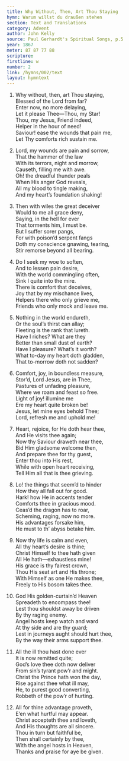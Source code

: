 ```yaml
---
title: Why Without, Then, Art Thou Staying
hymn: Warum willst du draußen stehen
section: Text and Translations
category: Advent
author: John Kelly
source: Paul Gerhardt's Spiritual Songs, p.5
year: 1867
meter: 87 87 77 88
scripture:
firstline: w
number: 2
link: /hymns/002/text
layout: hymntext
---
```


1. Why without, then, art Thou staying,  
   Blessed of the Lord from far?  
   Enter now, no more delaying,  
   Let it please Thee—Thou, my Star!  
   Thou, my Jesus, Friend indeed,  
   Helper in the hour of need!  
   Saviour! ease the wounds that pain me,  
   Let Thy comforts rich sustain me.
   
2. Lord, my wounds are pain and sorrow,  
   That the hammer of the law  
   With its terrors, night and morrow,  
   Causeth, filling me with awe.  
   Oh! the dreadful thunder peals  
   When His anger God reveals,  
   All my blood to tingle making,  
   And my heart’s foundation shaking!
   
3. Then with wiles the great deceiver  
   Would to me all grace deny,  
   Saying, in the hell for ever  
   That torments him, I must be.  
   But I suffer sorer pangs,  
   For with poison’d serpent fangs  
   Doth my conscience gnawing, tearing,  
   Stir remorse beyond all bearing.
   
4. Do I seek my woe to soften,  
   And to lessen pain desire,  
   With the world commingling often,  
   Sink I quite into the mire.  
   There is comfort that deceives,  
   Joy that by my mischance lives,  
   Helpers there who only grieve me,  
   Friends who only mock and leave me.
   
5. Nothing in the world endureth,  
   Or the soul’s thirst can allay;  
   Fleeting is the rank that lureth.  
   Have I riches? What are they  
   Better than small dust of earth?  
   Have I pleasure? What’s it worth?  
   What to-day my heart doth gladden,  
   That to-morrow doth not sadden?
   
6. Comfort, joy, in boundless measure,  
   Stor’d, Lord Jesus, are in Thee,  
   Pastures of unfading pleasure,  
   Where we roam and feast so free.  
   Light of joy! illumine me  
   Ere my heart quite broken be!  
   Jesus, let mine eyes behold Thee;  
   Lord, refresh me and uphold me!
   
7. Heart, rejoice, for He doth hear thee,  
   And He visits thee again;  
   Now thy Saviour draweth near thee,  
   Bid Him gladsome welcome then,  
   And prepare thee for thy guest,  
   Enter thou into His rest,  
   While with open heart receiving,  
   Tell Him all that is thee grieving.
   
8. Lo! the things that seem’d to hinder  
   How they all fall out for good.  
   Hark! how He in accents tender  
   Comforts thee in gracious mood.  
   Ceas’d the dragon has to roar,  
   Scheming, raging, now no more.  
   His advantages forsake him,  
   He must to th’ abyss betake him.
   
9. Now thy life is calm and even,  
   All thy heart’s desire is thine;  
   Christ Himself to thee hath given  
   All He hath—exhaustless mine!  
   His grace is thy fairest crown,  
   Thou His seat art and His throne;  
   With Himself as one He makes thee,  
   Freely to His bosom takes thee.
   
10. God His golden-curtain’d Heaven  
   Spreadeth to encompass thee!  
   Lest thou shouldst away be driven  
   By thy raging enemy.  
   Angel hosts keep watch and ward  
   At thy side and are thy guard;  
   Lest in journeys aught should hurt thee,  
   By the way their arms support thee.
   
11. All the ill thou hast done ever  
    It is now remitted quite;  
    God’s love thee doth now deliver  
    From sin’s tyrant pow’r and might.  
    Christ the Prince hath won the day,  
    Rise against thee what ill may,  
    He, to purest good converting,  
    Robbeth of the pow’r of hurting.
    
12. All for thine advantage proveth,  
    E’en what hurtful may appear.  
    Christ accepteth thee and loveth,  
    And His thoughts are all sincere.  
    Thou in turn but faithful be,  
    Then shall certainly by thee,  
    With the angel hosts in Heaven,  
    Thanks and praise for aye be given.
